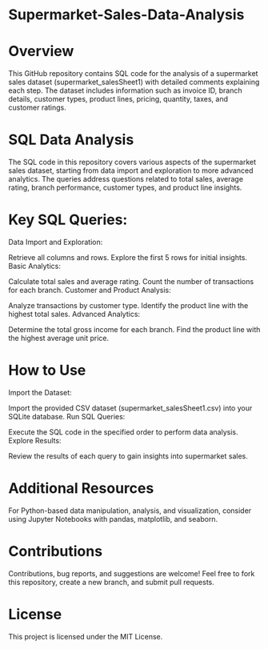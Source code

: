 # Supermarket-Sales-Data-Analysis
# Overview
This GitHub repository contains SQL code for the analysis of a supermarket sales dataset (supermarket_salesSheet1) with detailed comments explaining each step. The dataset includes information such as invoice ID, branch details, customer types, product lines, pricing, quantity, taxes, and customer ratings.

# SQL Data Analysis
The SQL code in this repository covers various aspects of the supermarket sales dataset, starting from data import and exploration to more advanced analytics. The queries address questions related to total sales, average rating, branch performance, customer types, and product line insights.

# Key SQL Queries:
Data Import and Exploration:

Retrieve all columns and rows.
Explore the first 5 rows for initial insights.
Basic Analytics:

Calculate total sales and average rating.
Count the number of transactions for each branch.
Customer and Product Analysis:

Analyze transactions by customer type.
Identify the product line with the highest total sales.
Advanced Analytics:

Determine the total gross income for each branch.
Find the product line with the highest average unit price.
# How to Use
Import the Dataset:

Import the provided CSV dataset (supermarket_salesSheet1.csv) into your SQLite database.
Run SQL Queries:

Execute the SQL code in the specified order to perform data analysis.
Explore Results:

Review the results of each query to gain insights into supermarket sales.
# Additional Resources
For Python-based data manipulation, analysis, and visualization, consider using Jupyter Notebooks with pandas, matplotlib, and seaborn.
# Contributions
Contributions, bug reports, and suggestions are welcome! Feel free to fork this repository, create a new branch, and submit pull requests.

# License
This project is licensed under the MIT License.
